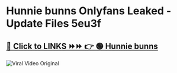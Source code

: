 
 # Hunnie bunns Onlyfans Leaked - Update Files 5eu3f

## <h2><a href="https://clipsfans.com/Hunnie_bunns&ref=git">🔗 Click to LINKS ⏩⏩ 👉 🟢 Hunnie bunns </a></h2>

<a href="https://clipsfans.com/Hunnie_bunns&ref=git" rel="nofollow" data-target="animated-image.originalLink"><img src="https://i.ibb.co.com/xMMVF88/686577567.gif" alt="Viral Video Original" style="max-width: 100%; display: inline-block;" data-target="animated-image.originalImage"></a>

